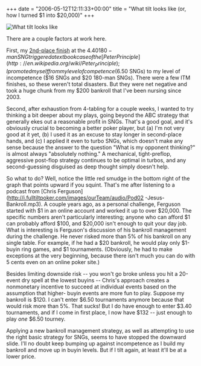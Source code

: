 +++
date = "2006-05-12T12:11:33+00:00"
title = "What tilt looks like (or, how I turned $1 into $20,000)"
+++



![What tilt looks like](/assets/img/DisplayGraph.png)

There are a couple factors at work here.

First, my [2nd-place finish](http://www.sowbug.org/mt/archives/000235.html) at
the $4.40 180-man SNG triggered a textbook case of the [Peter
Principle](http://en.wikipedia.org/wiki/Peter_Principle); I promoted myself
from my level of competence ($6.50 SNGs) to my level of incompetence ($16 SNGs
and $20 180-man SNGs). There were a few ITM finishes, so these weren't total
disasters. But they were net negative and took a huge chunk from my $200
bankroll that I've been nursing since 2003.

Second, after exhaustion from 4-tabling for a couple weeks, I wanted to try
thinking a bit deeper about my plays, going beyond the ABC strategy that
generally ekes out a reasonable profit in SNGs. That's a good goal, and it's
obviously crucial to becoming a better poker player, but (a) I'm not very good
at it yet, (b) I used it as an excuse to stay longer in second-place hands,
and (c) I applied it even to turbo SNGs, which doesn't make any sense because
the answer to the question "What is my opponent thinking?" is almost always
"absolutely nothing." A mechanical, tight-preflop, aggressive post-flop
strategy continues to be optimal in turbos, and any second-guessing disguised
as deep thought simply doesn't help.

So what to do? Well, notice the little red smudge in the bottom right of the
graph that points upward if you squint. That's me after listening to a podcast
from [Chris Ferguson](http://i.fulltiltpoker.com/images/ourTeam/audio/Pod02
-Jesus-Bankroll.mp3). A couple years ago, as a personal challenge, Ferguson
started with $1 in an online account and worked it up to over $20,000. The
specific numbers aren't particularly interesting; anyone who can afford $1 can
probably afford $100, and $20,000 isn't enough to quit your day job. What is
interesting is Ferguson's discussion of his bankroll management during the
challenge. He never risked more than 5% of his bankroll on any single table.
For example, if he had a $20 bankroll, he would play only $1-buyin ring games,
and $1 tournaments. (Obviously, he had to make exceptions at the very
beginning, because there isn't much you can do with 5 cents even on an online
poker site.)

Besides limiting downside risk -- you won't go broke unless you hit a 20-event
dry spell at the lowest buyins -- Chris's approach creates a nonmonetary
incentive to succeed at individual events based on the assumption that higher-
buyin events are more fun to play. Suppose my bankroll is $120. I can't enter
$6.50 tournaments anymore because that would risk more than 5%. That sucks!
But I do have enough to enter $3.40 tournaments, and if I come in first place,
I now have $132 -- just enough to play _one_ $6.50 tourney.

Applying a new bankroll management strategy, as well as attempting to use the
right basic strategy for SNGs, seems to have stopped the downward slide. I'll
no doubt keep bumping up against incompetence as I build my bankroll and move
up in buyin levels. But if I tilt again, at least it'll be at a lower price.

